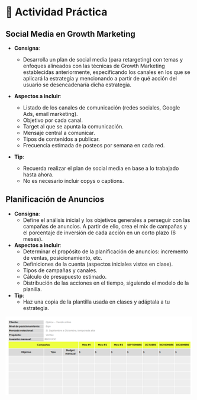 # 🤹 Actividad Práctica
## Social Media en Growth Marketing

- **Consigna**:
    - Desarrolla un plan de social media (para retargeting) con temas y enfoques alineados con las técnicas de Growth Marketing establecidas anteriormente, especificando los canales en los que se aplicará la estrategia y mencionando a partir de qué acción del usuario se desencadenaría dicha estrategia.
- **Aspectos a incluir**:
    - Listado de los canales de comunicación (redes sociales, Google Ads, email marketing).
    - Objetivo por cada canal.
    - Target al que se apunta la comunicación.
    - Mensaje central a comunicar.
    - Tipos de contenidos a publicar.
    - Frecuencia estimada de posteos por semana en cada red.

- **Tip**:
    - Recuerda realizar el plan de social media en base a lo trabajado hasta ahora.
    - No es necesario incluir copys o captions.

## Planificación de Anuncios
- **Consigna**:
    - Define el análisis inicial y los objetivos generales a perseguir con las campañas de anuncios. A partir de ello, crea el mix de campañas y el porcentaje de inversión de cada acción en un corto plazo (6 meses).
- **Aspectos a incluir**:
    - Determinar el propósito de la planificación de anuncios: incremento de ventas, posicionamiento, etc.
    - Definiciones de la cuenta (aspectos iniciales vistos en clase).
    - Tipos de campañas y canales.
    - Cálculo de presupuesto estimado.
    - Distribución de las acciones en el tiempo, siguiendo el modelo de la planilla.
- **Tip**:
    - Haz una copia de la plantilla usada en clases y adáptala a tu estrategia.

<div align="center"> <img src="./img/image-1.png" alt="Actividad práctica"> </div>